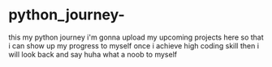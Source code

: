 # python_journey-
this my python journey i'm gonna upload my upcoming projects here
so that i can show up my progress to myself once i achieve high coding skill 
then i will look back and say huha what a noob to myself 
